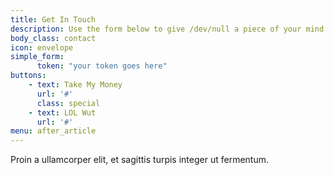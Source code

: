 ```yaml
---
title: Get In Touch
description: Use the form below to give /dev/null a piece of your mind.
body_class: contact
icon: envelope
simple_form:
      token: "your token goes here"     
buttons:
    - text: Take My Money
      url: '#'
      class: special
    - text: LOL Wut
      url: '#'  
menu: after_article      
---
```

Proin a ullamcorper elit, et sagittis turpis integer ut fermentum.